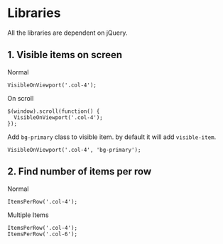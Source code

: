 # Libraries
All the libraries are dependent on jQuery.

## 1. Visible items on screen

Normal
```
VisibleOnViewport('.col-4');
```

On scroll
```
$(window).scroll(function() {
  VisibleOnViewport('.col-4');
});
```

Add `bg-primary` class to visible item. by default it will add `visible-item`. 
```
VisibleOnViewport('.col-4', 'bg-primary');
```


## 2. Find number of items per row

Normal
```
ItemsPerRow('.col-4');
```

Multiple Items
```
ItemsPerRow('.col-4');
ItemsPerRow('.col-6');
```
